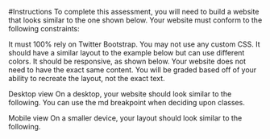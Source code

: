 #Instructions
To complete this assessment, you will need to build a website that looks similar to the one shown below. Your website must conform to the following constraints:

It must 100% rely on Twitter Bootstrap. You may not use any custom CSS.
It should have a similar layout to the example below but can use different colors.
It should be responsive, as shown below.
Your website does not need to have the exact same content. You will be graded based off of your ability to recreate the layout, not the exact text.

Desktop view
On a desktop, your website should look similar to the following. You can use the md breakpoint when deciding upon classes.

Mobile view
On a smaller device, your layout should look similar to the following.